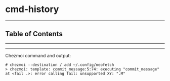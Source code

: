 # cmd-history

<!-- File: cmd-history.md -->
<!-- Author: YJ -->
<!-- Email: yj1516268@outlook.com -->
<!-- Created Time: 2022-11-08 09:19:12 -->

---

## Table of Contents

<!-- vim-markdown-toc GFM -->

<!-- vim-markdown-toc -->

---

<!-- Object info -->

---

Chezmoi command and output:

```shell
# chezmoi --destination / add ~/.config/neofetch
> chezmoi: template: commit_message:5:74: executing "commit_message" at <fail .>: error calling fail: unsupported XY: ".M"
```

